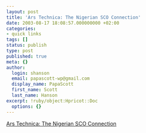 ```yaml
---
layout: post
title: 'Ars Technica: The Nigerian SCO Connection'
date: 2003-08-17 18:08:57.000000000 +02:00
categories:
- quick links
tags: []
status: publish
type: post
published: true
meta: {}
author:
  login: shanson
  email: papascott-wp@gmail.com
  display_name: PapaScott
  first_name: Scott
  last_name: Hanson
excerpt: !ruby/object:Hpricot::Doc
  options: {}
---
```

<p><a title="THIS LETTER MIGHT SURPRISE YOUR BECAUSE WE HAVE HAD NO PREVIOUS COMMUNICATIONS OR BUSINESS DEALINGS BEFORE NOW" href="http://arstechnica.com/wankerdesk/03q2/nigerian-sco.html">Ars Technica: The Nigerian SCO Connection</a></p>
